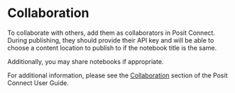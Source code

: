 # Collaboration

To collaborate with others, add them as collaborators in Posit Connect. During
publishing, they should provide their API key and will be able to choose a
content location to publish to if the notebook title is the same.

Additionally, you may share notebooks if appropriate.

For additional information, please see the [Collaboration](https://docs.rstudio.com/connect/user/publishing/#publishing-collaboration) section of the Posit Connect User Guide.
